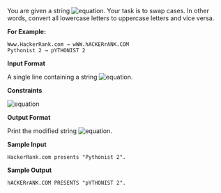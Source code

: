 You are given a string ![equation](http://latex.codecogs.com/svg.latex?\inline&space;S). Your task is to swap cases. In other words, convert all lowercase letters to uppercase letters and vice versa.

__For Example:__
```commandline
Www.HackerRank.com → wWW.hACKERrANK.COM
Pythonist 2 → pYTHONIST 2
```
__Input Format__

A single line containing a string ![equation](http://latex.codecogs.com/svg.latex?\inline&space;S).

__Constraints__

![equation](https://latex.codecogs.com/svg.latex?\inline&space;0&space;<&space;len(S)&space;\leq&space;1000)

__Output Format__

Print the modified string ![equation](http://latex.codecogs.com/svg.latex?\inline&space;S).

__Sample Input__
```commandline
HackerRank.com presents "Pythonist 2".
```
__Sample Output__
```commandline
hACKERrANK.COM PRESENTS "pYTHONIST 2".
```